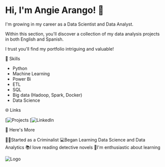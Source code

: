 # Hi, I'm Angie Arango! 🌟

I'm growing in my career as a Data Scientist and Data Analyst.

Within this section, you'll discover a collection of my data analysis projects in both English and Spanish.

I trust you'll find my portfolio intriguing and valuable!

🔷 Skills

- Python
- Machine Learning
- Power Bi
- ETL
- SQL
- Big data (Hadoop, Spark, Docker)
- Data Science

🌐 Links

[![Projects](https://github.com/Angiea18?tab=repositories)
[![LinkedIn](https://www.linkedin.com/in/angie-arango-b208231b6/)


📌 Here's More

🕵️‍♀️Started as a Criminalist
💻Began Learning Data Science and Data Analytics
📚I love reading detective novels
📖I'm enthusiastic about learning 


![Logo](https://github-readme-stats.vercel.app/api?username=Angiea18&show_icons=true&theme=transparent)

